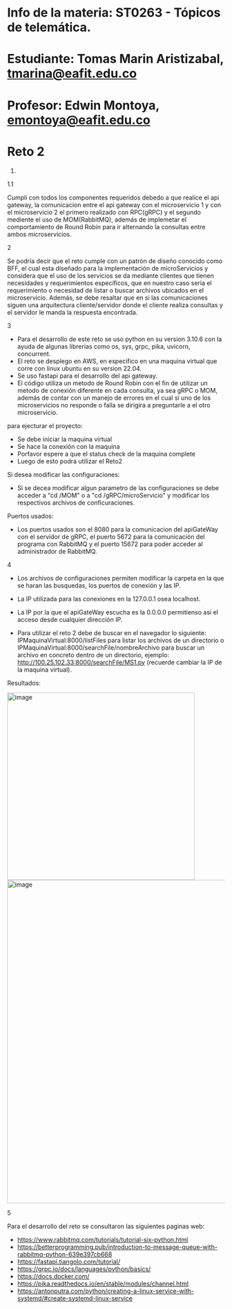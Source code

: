 # Info de la materia: ST0263 - Tópicos de telemática.
# Estudiante: Tomas Marin Aristizabal, tmarina@eafit.edu.co
# Profesor: Edwin Montoya, emontoya@eafit.edu.co
# Reto 2

1.
1.1

Cumpli con todos los componentes requeridos debedo a que realice el api gateway, la comunicacion entre el api gateway con el microservicio 1 y con el microservicio 2 
el primero realizado con RPC(gRPC) y el segundo mediente el uso de MOM(RabbitMQ), además de implemetar el comportamiento de Round Robin para ir alternando la consultas entre ambos microservicios.

2

Se podría decir que el reto cumple con un patrón de diseño conocido como BFF, el cual esta diseñado para la implementación de microServicios y considera que el uso de los servicios se da mediante clientes que tienen necesidades y requerimientos específicos, que en nuestro caso seria el requerimiento o necesidad de listar o buscar archivos ubicados en el microservicio. Además, se debe resaltar que en si las comunicaciones siguen una arquitectura cliente/servidor donde el cliente realiza consultas y el servidor le manda la respuesta encontrada.

3

* Para el desarrollo de este reto se uso python en su version 3.10.6 con la ayuda de algunas librerias como os, sys, grpc, pika, uvicorn, concurrent.
* El reto se desplego en AWS, en especifico en una maquina virtual que corre con linux ubuntu en su version 22.04.
* Se uso fastapi para el desarrollo del api gateway.
* El código utiliza un metodo de Round Robin con el fin de utilizar un metodo de conexión diferente en cada consulta, ya sea gRPC o MOM, además de contar con un manejo de errores en el cual si uno de los microservicios no responde o falla se dirigira a preguntarle a el otro microservicio.

para ejecturar el proyecto:

* Se debe iniciar la maquina virtual
* Se hace la conexión con la maquina
* Porfavor espere a que el status check de la maquina complete
* Luego de esto podra utilizar el Reto2

Si desea modificar las configuraciones:

* Si se decea modificar algun parametro de las configuraciones se debe acceder a  "cd /MOM" o a "cd /gRPC/microServicio" y modificar los respectivos archivos
de conficuraciones.

Puertos usados:

* Los puertos usados son el 8080 para la comunicacion del apiGateWay con el servidor de gRPC, el puerto 5672 para la comunicación del programa con RabbitMQ y el puerto 15672 para poder acceder al administrador de RabbitMQ. 

4

* Los archivos de configuraciones permiten modificar la carpeta en la que se haran las busquedas, los puertos de conexión y las IP.
* La IP utilizada para las conexiones en la 127.0.0.1 osea localhost.
* La IP por la que el apiGateWay escucha es la 0.0.0.0 permitienso asi el acceso desde cualquier dirección IP.

* Para utilizar el reto 2 debe de buscar en el navegador lo siguiente: IPMaquinaVirtual:8000/listFiles para listar los archivos de un directorio o IPMaquinaVirtual:8000/searchFile/nombreArchivo para buscar un archivo en concreto dentro de un directorio, ejemplo: http://100.25.102.33:8000/searchFile/MS1.py (recuerde cambiar la IP de la maquina virtual).

Resultados:

<img width="434" alt="image" src="https://user-images.githubusercontent.com/68928376/222937514-2cbbac1b-2b46-471b-989c-05c3d6dd3cbc.png">
<img width="749" alt="image" src="https://user-images.githubusercontent.com/68928376/222937519-74d50df4-9b4f-42ac-9773-1c22f6e31c02.png">

5

Para el desarrollo del reto se consultaron las siguientes paginas web:
* https://www.rabbitmq.com/tutorials/tutorial-six-python.html
* https://betterprogramming.pub/introduction-to-message-queue-with-rabbitmq-python-639e397cb668
* https://fastapi.tiangolo.com/tutorial/
* https://grpc.io/docs/languages/python/basics/
* https://docs.docker.com/
* https://pika.readthedocs.io/en/stable/modules/channel.html
* https://antonputra.com/python/creating-a-linux-service-with-systemd/#create-systemd-linux-service
